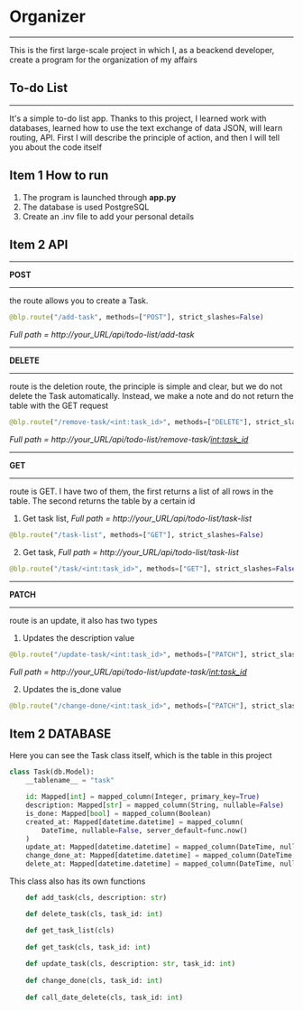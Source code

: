 # Organizer
___
This is the first large-scale project in which I, as a beackend developer, create a program for the organization of my affairs
## To-do List
___
It's a simple to-do list app.
Thanks to this project, I learned
work with databases, learned how to use 
the text exchange of data JSON, will learn 
routing, API. First I will describe
the principle of action, and then 
I will tell you about the code itself

## Item 1 How to run

1. The program is launched through **app.py**
2. The database is used PostgreSQL
3. Create an .inv file to add your personal details

## Item 2 API
___
**POST** 
___
the route allows you to create a Task.

```python
@blp.route("/add-task", methods=["POST"], strict_slashes=False)

```
*Full path = http://your_URL/api/todo-list/add-task* 
___
**DELETE** 
___
route is the deletion route, the 
principle is simple and clear, but we do not 
delete the Task automatically. Instead, we make
a note and do not return the table with the GET request

```python
@blp.route("/remove-task/<int:task_id>", methods=["DELETE"], strict_slashes=False)

```
*Full path = http://your_URL/api/todo-list/remove-task/<int:task_id>* 
___
**GET** 
___
route is GET. I have two of them,
the first returns a list of all rows in the table.
The second returns the table by a certain id

1. Get task list, *Full path = http://your_URL/api/todo-list/task-list* 

```python
@blp.route("/task-list", methods=["GET"], strict_slashes=False)
```

2. Get task, *Full path = http://your_URL/api/todo-list/task-list* 
```python
@blp.route("/task/<int:task_id>", methods=["GET"], strict_slashes=False)
```
___
**PATCH** 
___
route is an update, it also has two types

1. Updates the description value
```python
@blp.route("/update-task/<int:task_id>", methods=["PATCH"], strict_slashes=False)
```
*Full path = http://your_URL/api/todo-list/update-task/<int:task_id>* 

2. Updates the is_done value
```python
@blp.route("/change-done/<int:task_id>", methods=["PATCH"], strict_slashes=False)
```

## Item 2 DATABASE
Here you can see the Task class itself, 
which is the table in this project

```python
class Task(db.Model):
    __tablename__ = "task"

    id: Mapped[int] = mapped_column(Integer, primary_key=True)
    description: Mapped[str] = mapped_column(String, nullable=False)
    is_done: Mapped[bool] = mapped_column(Boolean)
    created_at: Mapped[datetime.datetime] = mapped_column(
        DateTime, nullable=False, server_default=func.now()
    )
    update_at: Mapped[datetime.datetime] = mapped_column(DateTime, nullable=True)
    change_done_at: Mapped[datetime.datetime] = mapped_column(DateTime, nullable=True)
    delete_at: Mapped[datetime.datetime] = mapped_column(DateTime, nullable=True)
```
This class also has its own functions
```python
    def add_task(cls, description: str)

    def delete_task(cls, task_id: int)

    def get_task_list(cls)
    
    def get_task(cls, task_id: int)
    
    def update_task(cls, description: str, task_id: int)
    
    def change_done(cls, task_id: int)
    
    def call_date_delete(cls, task_id: int)
```
